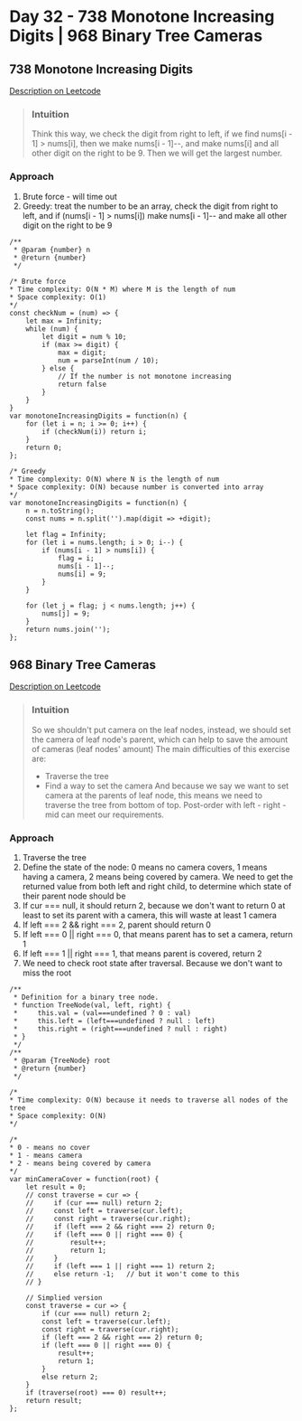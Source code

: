 # Day 32 - 738 Monotone Increasing Digits | 968 Binary Tree Cameras

## 738 Monotone Increasing Digits
[Description on Leetcode](https://leetcode.com/problems/monotone-increasing-digits/description/)

> ### Intuition
> Think this way, we check the digit from right to left, if we find nums[i - 1] > nums[i], then we make nums[i - 1]--, and make nums[i] and all other digit on the right to be 9. Then we will get the largest number.

### Approach
1. Brute force - will time out
2. Greedy: treat the number to be an array, check the digit from right to left, and if (nums[i - 1] > nums[i]) make nums[i - 1]-- and make all other digit on the right to be 9

```
/**
 * @param {number} n
 * @return {number}
 */

/* Brute force 
* Time complexity: O(N * M) where M is the length of num
* Space complexity: O(1) 
*/
const checkNum = (num) => {
    let max = Infinity;
    while (num) {
        let digit = num % 10;
        if (max >= digit) {
            max = digit;
            num = parseInt(num / 10);
        } else {
            // If the number is not monotone increasing
            return false
        }
    }
}
var monotoneIncreasingDigits = function(n) {
    for (let i = n; i >= 0; i++) {
        if (checkNum(i)) return i;
    }
    return 0;
};

/* Greedy
* Time complexity: O(N) where N is the length of num
* Space complexity: O(N) because number is converted into array
*/
var monotoneIncreasingDigits = function(n) {
    n = n.toString();
    const nums = n.split('').map(digit => +digit);

    let flag = Infinity;
    for (let i = nums.length; i > 0; i--) {
        if (nums[i - 1] > nums[i]) {
            flag = i;
            nums[i - 1]--;
            nums[i] = 9;
        }
    }

    for (let j = flag; j < nums.length; j++) {
        nums[j] = 9;
    }
    return nums.join('');
};
```


## 968 Binary Tree Cameras
[Description on Leetcode](https://leetcode.com/problems/binary-tree-cameras/description/)

> ### Intuition
> So we shouldn't put camera on the leaf nodes, instead, we should set the camera of leaf node's parent, which can help to save the amount of cameras (leaf nodes' amount)
> The main difficulties of this exercise are:
> - Traverse the tree
> - Find a way to set the camera
> And because we say we want to set camera at the parents of leaf node, this means we need to traverse the tree from bottom of top. Post-order with left - right - mid can meet our requirements.

### Approach
1. Traverse the tree
2. Define the state of the node: 0 means no camera covers, 1 means having a camera, 2 means being covered by camera. We need to get the returned value from both left and right child, to determine which state of their parent node should be
3. If cur === null, it should return 2, because we don't want to return 0 at least to set its parent with a camera, this will waste at least 1 camera
4. If left === 2 && right === 2, parent should return 0
5. If left === 0 || right === 0, that means parent has to set a camera, return 1
6. If left === 1 || right === 1, that means parent is covered, return 2
7. We need to check root state after traversal. Because we don't want to miss the root

```
/**
 * Definition for a binary tree node.
 * function TreeNode(val, left, right) {
 *     this.val = (val===undefined ? 0 : val)
 *     this.left = (left===undefined ? null : left)
 *     this.right = (right===undefined ? null : right)
 * }
 */
/**
 * @param {TreeNode} root
 * @return {number}
 */

/* 
* Time complexity: O(N) because it needs to traverse all nodes of the tree
* Space complexity: O(N) 
*/

/* 
* 0 - means no cover
* 1 - means camera
* 2 - means being covered by camera
*/
var minCameraCover = function(root) {
    let result = 0;
    // const traverse = cur => {
    //     if (cur === null) return 2;
    //     const left = traverse(cur.left);
    //     const right = traverse(cur.right);
    //     if (left === 2 && right === 2) return 0;
    //     if (left === 0 || right === 0) {
    //         result++;
    //         return 1;
    //     }
    //     if (left === 1 || right === 1) return 2;
    //     else return -1;   // but it won't come to this
    // }
    
    // Simplied version
    const traverse = cur => {
        if (cur === null) return 2;
        const left = traverse(cur.left);
        const right = traverse(cur.right);
        if (left === 2 && right === 2) return 0;
        if (left === 0 || right === 0) {
            result++;
            return 1;
        }
        else return 2;
    }
    if (traverse(root) === 0) result++;
    return result;
};
```
